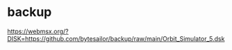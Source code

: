 # backup


https://webmsx.org/?DISK=https://github.com/bytesailor/backup/raw/main/Orbit_Simulator_5.dsk

